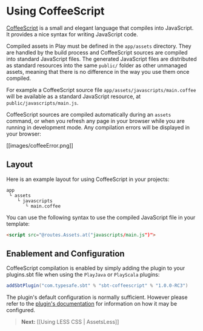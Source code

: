 <!--- Copyright (C) 2009-2013 Typesafe Inc. <http://www.typesafe.com> -->
# Using CoffeeScript

[CoffeeScript](http://jashkenas.github.com/coffee-script/) is a small and elegant language that compiles into JavaScript. It provides a nice syntax for writing JavaScript code.

Compiled assets in Play must be defined in the `app/assets` directory. They are handled by the build process and CoffeeScript sources are compiled into standard JavaScript files. The generated JavaScript files are distributed as standard resources into the same `public/` folder as other unmanaged assets, meaning that there is no difference in the way you use them once compiled.

For example a CoffeeScript source file `app/assets/javascripts/main.coffee` will be available as a standard JavaScript resource, at `public/javascripts/main.js`.

CoffeeScript sources are compiled automatically during an `assets` command, or when you refresh any page in your browser while you are running in development mode. Any compilation errors will be displayed in your browser:

[[images/coffeeError.png]]

## Layout

Here is an example layout for using CoffeeScript in your projects:

```
app
 └ assets
    └ javascripts
       └ main.coffee   
```

You can use the following syntax to use the compiled JavaScript file in your template:

```html
<script src="@routes.Assets.at("javascripts/main.js")">
```

## Enablement and Configuration

CoffeeScript compilation is enabled by simply adding the plugin to your plugins.sbt file when using the `PlayJava` or `PlayScala` plugins:

```scala
addSbtPlugin("com.typesafe.sbt" % "sbt-coffeescript" % "1.0.0-RC3")
```

The plugin's default configuration is normally sufficient. However please refer to the [plugin's documentation](https://github.com/sbt/sbt-coffeescript#sbt-coffeescript) for information on how it may be configured.

> **Next:** [[Using LESS CSS | AssetsLess]]
